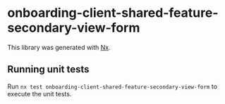# onboarding-client-shared-feature-secondary-view-form

This library was generated with [Nx](https://nx.dev).

## Running unit tests

Run `nx test onboarding-client-shared-feature-secondary-view-form` to execute the unit tests.
